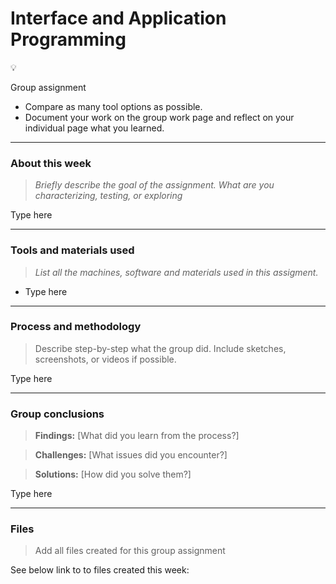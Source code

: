 # Interface and Application Programming

💡

Group assignment

* Compare as many tool options as possible.
* Document your work on the group work page and reflect on your individual page what you learned.

***

### About this week <a href="#id-19caf66e-e64e-8031-8b22-f1508c837603" id="id-19caf66e-e64e-8031-8b22-f1508c837603"></a>

> _Briefly describe the goal of the assignment. What are you characterizing, testing, or exploring_

Type here

***

### Tools and materials used <a href="#id-19caf66e-e64e-80f5-80c3-fbef49bb3165" id="id-19caf66e-e64e-80f5-80c3-fbef49bb3165"></a>

> _List all the machines, software and materials used in this assigment._

* Type here

***

### Process and methodology <a href="#id-19caf66e-e64e-807f-9144-d02c8b503f6c" id="id-19caf66e-e64e-807f-9144-d02c8b503f6c"></a>

> Describe step-by-step what the group did. Include sketches, screenshots, or videos if possible.

Type here

***

### Group conclusions <a href="#id-19caf66e-e64e-806e-80a1-cee95d7feb50" id="id-19caf66e-e64e-806e-80a1-cee95d7feb50"></a>

> **Findings:** \[What did you learn from the process?]

> **Challenges:** \[What issues did you encounter?]

> **Solutions:** \[How did you solve them?]

Type here

***

### Files <a href="#id-19caf66e-e64e-807d-8d75-c9331e32c311" id="id-19caf66e-e64e-807d-8d75-c9331e32c311"></a>

> Add all files created for this group assignment

See below link to to files created this week:
